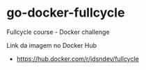 # go-docker-fullcycle
Fullcycle course - Docker challenge 

Link da imagem no Docker Hub
- https://hub.docker.com/r/jdsndev/fullcycle
